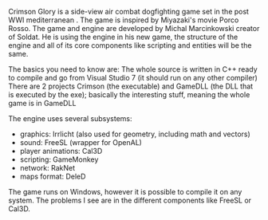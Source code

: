 Crimson Glory is a side-view air combat dogfighting game set in the post WWI mediterranean . The game is inspired by Miyazaki's movie Porco Rosso. The game and engine are developed by Michal Marcinkowski creator of Soldat. He is using the engine in his new game, the structure of the engine and all of its core components like scripting and entities will be the same.

The basics you need to know are:
The whole source is written in C++ ready to compile and go from Visual Studio 7 (it should run on any other compiler)
There are 2 projects Crimson (the executable) and GameDLL (the DLL that is executed by the exe); basically the interesting stuff, meaning the whole game is in GameDLL

The engine uses several subsystems:

- graphics: Irrlicht (also used for geometry, including math and vectors)
- sound: FreeSL (wrapper for OpenAL)
- player animations: Cal3D
- scripting: GameMonkey
- network: RakNet
- maps format: DeleD

The game runs on Windows, however it is possible to compile it on any system. The problems I see are in the different components like FreeSL or Cal3D.